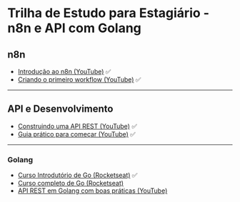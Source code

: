 # Trilha de Estudo para Estagiário - n8n e API com Golang

## n8n

- [Introdução ao n8n (YouTube)](https://www.youtube.com/watch?v=AURnISajubk) ✅
- [Criando o primeiro workflow (YouTube)](https://youtu.be/4cQWJViybAQ) ✅

---

##  API e Desenvolvimento
 - [Construindo uma API REST (YouTube)](https://youtu.be/ghTrp1x_1As?si=eyB-yO0o61Jjrv2A) ✅
 - [Guia prático para começar (YouTube)](https://youtu.be/x_H2GgqjCZI?si=foDfq0tQj7RfNg8q) ✅

---

### Golang


- [Curso Introdutório de Go (Rocketseat)](https://app.rocketseat.com.br/journey/go-curso-introdutorio/overview) ✅
- [Curso completo de Go (Rocketseat)](https://app.rocketseat.com.br/journey/go/contents)
- [API REST em Golang com boas práticas (YouTube)](https://youtu.be/K3UL2i_mffg)

